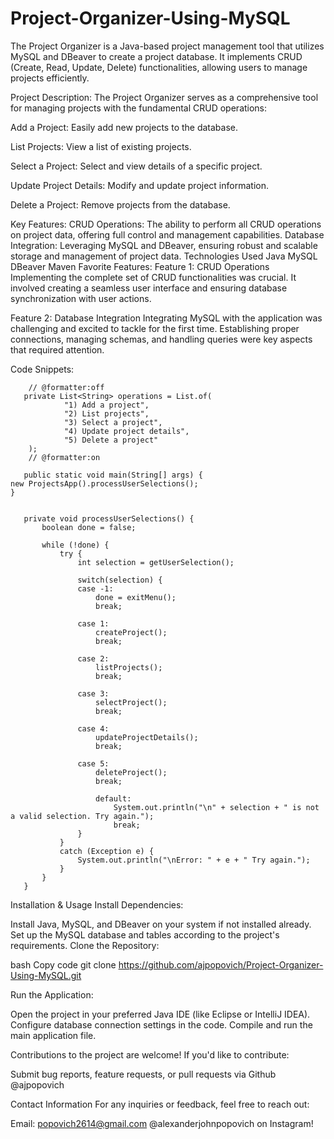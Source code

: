 # Project-Organizer-Using-MySQL
The Project Organizer is a Java-based project management tool that utilizes MySQL and DBeaver to create a project database. It implements CRUD (Create, Read, Update, Delete) functionalities, allowing users to manage projects efficiently.

Project Description: 
The Project Organizer serves as a comprehensive tool for managing projects with the fundamental CRUD operations:

Add a Project: Easily add new projects to the database.

List Projects: View a list of existing projects.

Select a Project: Select and view details of a specific project.

Update Project Details: Modify and update project information.

Delete a Project: Remove projects from the database.

Key Features: 
CRUD Operations: The ability to perform all CRUD operations on project data, offering full control and management capabilities.
Database Integration: Leveraging MySQL and DBeaver, ensuring robust and scalable storage and management of project data.
Technologies Used
Java
MySQL
DBeaver
Maven 
Favorite Features:
Feature 1: CRUD Operations
Implementing the complete set of CRUD functionalities was crucial. It involved creating a seamless user interface and ensuring database synchronization with user actions.

Feature 2: Database Integration
Integrating MySQL with the application was challenging and excited to tackle for the first time. Establishing proper connections, managing schemas, and handling queries were key aspects that required attention.

Code Snippets: 

        // @formatter:off
       private List<String> operations = List.of(
        		"1) Add a project",
    		   	"2) List projects",
    		   	"3) Select a project",
    		   	"4) Update project details",
    		   	"5) Delete a project"
        );
        // @formatter:on
  
       public static void main(String[] args) {
    new ProjectsApp().processUserSelections();
    }


       private void processUserSelections() {
           boolean done = false;
           
           while (!done) {
               try {
                   int selection = getUserSelection();
                   
                   switch(selection) {
                   case -1:
                	   done = exitMenu();
                	   break;
                	   
                   case 1:
                	   createProject();
                	   break;
                	   
                   case 2:
                	   listProjects();
                	   break;
                	   
                   case 3:
                	   selectProject();
                	   break;
                	   
                   case 4:
                	   updateProjectDetails();
                	   break;
                	   
                   case 5:
                	   deleteProject();
                	   break;
                	   
                	   default:
                		   System.out.println("\n" + selection + " is not a valid selection. Try again.");
                		   break;
                   }
               } 
               catch (Exception e) {
                   System.out.println("\nError: " + e + " Try again.");
               }
           }
       }
Installation & Usage
Install Dependencies:

Install Java, MySQL, and DBeaver on your system if not installed already.
Set up the MySQL database and tables according to the project's requirements.
Clone the Repository:

bash
Copy code
git clone https://github.com/ajpopovich/Project-Organizer-Using-MySQL.git

Run the Application:

Open the project in your preferred Java IDE (like Eclipse or IntelliJ IDEA).
Configure database connection settings in the code.
Compile and run the main application file.

Contributions to the project are welcome! If you'd like to contribute:

Submit bug reports, feature requests, or pull requests via Github @ajpopovich

Contact Information
For any inquiries or feedback, feel free to reach out:

Email: popovich2614@gmail.com
@alexanderjohnpopovich on Instagram!
